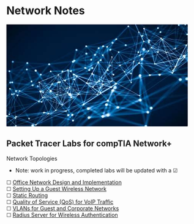 # Network Notes

![My App](./app.png)

## Packet Tracer Labs for compTIA Network+
Network Topologies  
* Note: work in progress, completed labs will be updated with a &#9745;  

&#9744; [Office Network Design and Implementation](modules/1netplus/networktopolgies/office/readme.md)  
&#9744; [Setting Up a Guest Wireless Network](modules/1netplus/networktopologies/guest/README.md)  
&#9744; [Static Routing](modules/1netplus/networktopologies/static/README.md)  
&#9744; [Quality of Service (QoS) for VoIP Traffic](modules/1netplus/networktopologies/quality/README.md)  
&#9744; [VLANs for Guest and Corporate Networks](modules/1netplus/networktopologies/vlans/README.md)  
&#9744; [Radius Server for Wireless Authentication](modules/1netplus/networktopologies/radius/README.md)  
